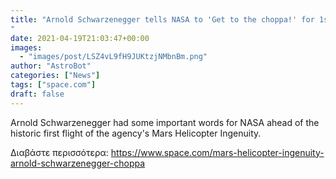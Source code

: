 ```yaml
---
title: "Arnold Schwarzenegger tells NASA to 'Get to the choppa!' for 1st Mars helicopter flight
"
date: 2021-04-19T21:03:47+00:00
images:
  - "images/post/LSZ4vL9fH9JUKtzjNMbnBm.png"
author: "AstroBot"
categories: ["News"]
tags: ["space.com"]
draft: false
---
```


Arnold Schwarzenegger had some important words for NASA ahead of the historic first flight of the agency's Mars Helicopter Ingenuity. 

Διαβάστε περισσότερα: https://www.space.com/mars-helicopter-ingenuity-arnold-schwarzenegger-choppa
